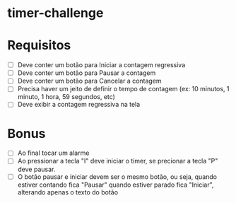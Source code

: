 # timer-challenge

# Requisitos
- [ ]  Deve conter um botão para Iniciar a contagem regressiva
- [ ] Deve conter um botão para Pausar a contagem
- [ ] Deve conter um botão para Cancelar a contagem
- [ ] Precisa haver um jeito de definir o tempo de contagem (ex: 10 minutos, 1 minuto, 1 hora, 59 segundos, etc)
- [ ] Deve exibir a contagem regressiva na tela

# Bonus
- [ ] Ao final tocar um alarme
- [ ] Ao pressionar a tecla "I" deve iniciar o timer, se precionar a tecla "P" deve pausar.
- [ ] O botão pausar e iniciar devem ser o mesmo botão, ou seja, quando estiver contando fica "Pausar" quando estiver parado fica "Iniciar", alterando apenas o texto do botão